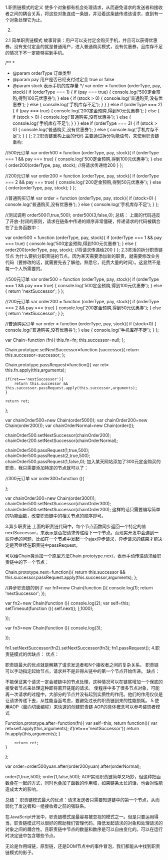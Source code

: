 1.职责链模式的定义
使多个对象都有机会处理请求，从而避免请求的发送者和接收者之间的耦合关系，将这些对象连成一条链，并沿着这条链传递该请求，直到有一个对象处理它为止。

2.
2.1 简单职责链模式
故事背景：用户可以支付定金购买手机，并且可以获得优惠券。没有支付定金的就是普通用户，进入普通购买模式，没有优惠券，且库存不足的情况下不一定能够买到手机。

/**
 *
 * @param orderType 订单类型
 * @param pay   用户是否已经支付过定金 true or false
 * @param stock 表示手机的库存量
 */
var order = function (orderType, pay, stock){
    if (orderType === 1) {
        if (pay === true) {
            console.log('500定金预购,得到100元优惠券');
        }
        else {
            if (stock > 0) {
                console.log('普通购买,没有优惠券');
            }
            else {
                console.log('手机库存不足');
            }
        }
    }
    else if (orderType === 2) {
        if (pay === true) {
            console.log('200定金预购,得到50元优惠券');
        }
        else {
            if (stock > 0) {
                console.log('普通购买,没有优惠券');
            }
            else {
                console.log('手机库存不足');
            }
        }
    }
    else if (orderType === 3) {
        if (stock > 0) {
            console.log('普通购买,没有优惠券');
        }
        else {
            console.log('手机库存不足');
        }
    }
};
2.2职责链重构上面的代码
主要通过拆分功能语句，来使用职责链重构:

//500元订单
var order500 = function (orderType, pay, stock){
    if (orderType === 1 && pay === true) {
        console.log('500定金预购,得到100元优惠券');
    }
    else {
        order200(orderType, pay, stock);  //将请求传递给200
    }
};

//200元订单
var order200 = function (orderType, pay, stock){
    if (orderType === 2 && pay === true) {
        console.log('200定金预购,得到50元优惠券');
    }
    else {
        order(orderType, pay, stock);
    }
};

//普通购买订单
var order = function (orderType, pay, stock){
    if (stock>0) {
        console.log('普通购买,没有优惠券');
    }
    else {
    console.log('手机库存不足');
    }
};

//测试调用
order500(1,true,500);
order500(3,false,0);
总结：
上面的代码违反了开放-封闭的原则，请求在链条中传递的顺序非常僵硬，传递请求的代码被耦合在了业务函数中：

var order500 = function (orderType, pay, stock){
    if (orderType === 1 && pay === true) {
        console.log('500定金预购,得到100元优惠券');
    }
    else {
        order200(orderType, pay, stock);  //将请求传递给200
    }
};
2.3灵活的拆分职责链节点
为什么要拆分职责链的节点，因为某天需要添加新的职责，就需要修改业务代码（要修改的话，就需要先去了解他，熟悉它，花费大量的时间）。这显然不是每一个人所需要的。

//500元订单
var order500 = function (orderType, pay, stock){
    if (orderType === 1 && pay === true) {
        console.log('500定金预购,得到100元优惠券');
    }
    else {
        return 'nextSuccessor';
    }
};

//200元订单
var order200 = function (orderType, pay, stock){
    if (orderType === 2 && pay === true) {
        console.log('200定金预购,得到50元优惠券');
    }
    else {
        return 'nextSuccessor';
    }
};

//普通购买订单
var order = function (orderType, pay, stock){
    if (stock>0) {
        console.log('普通购买,没有优惠券');
    }
    else {
        console.log('手机库存不足');
    }
};

var Chain=function (fn){
    this.fn=fn;
    this.successor=null;
};

Chain.prototype.setNextSuccessor=function (successor){
    return this.successor=successor;
};

Chain.prototype.passRequest=function(){
    var ret= this.fn.apply(this,arguments);

    if(ret==='nextSuccessor'){
        return this.successor && this.successor.passRequest.apply(this.successor,arguments);
    }

    return ret;
};

var chainOrder500=new Chain(order500());
var chainOrder200=new Chain(order200());
var chainOrderNormal=new Chain(order());

chainOrder500.setNextSuccessor(chainOrder200);
chainOrder200.setNextSuccessor(chainOrderNormal);

chainOrder500.passRequest(1,true,500);
chainOrder500.passRequest(2,true,500);
chainOrder500.passRequest(1,false,0);
加入某天网站添加了300元定金购买的职责，我只需要添加特定的节点就可以了：

//300元订单
var order300=function (){

};

var chainOrder300=new Chain(order300());
chainOrder500.setNextSuccessor(chainOrder300);
chainOrder500.setNextSuccessor(chainOrder200);
这样的话只需要编写简单的功能函数，改变职责链中的相关节点的顺序即可。

3.异步职责链
上面的职责链代码中，每个节点函数同步返回一个特定的值nextSuccessor，来表示是否把请求传递给下一个节点。而现实开发中会遇到一些异步的问题，比如在一个节点中发起一个ajax异步请求，异步请求的结果才能决定是否继续在职责链中passRequest。

可以给Chain类添加一个原型方法Chain.prototype.next，表示手动传递请求给职责链中的下一个节点：

Chain.prototype.next=function(){
    return this.successor && this.successor.passRequest.apply(this.successor,arguments);
};



//异步职责链的例子
var fn1=new Chain(function (){
    console.log(1);
    return 'nextSuccessor';
});

var fn2=new Chain(function (){
    console.log(2);
    var self=this;
    setTimeout(function (){
        self.next();
    },1000);

});

var fn3=new Chain(function (){
    console.log(3);

});

fn1.setNextSuccessor(fn2).setNextSuccessor(fn3);
fn1.passRequest();
4.职责链模式的优缺点：
优点：

职责链最大的优点就是解耦了请求发送者和N个接收者之间的复杂关系。
职责链可以手动指定起始节点，请求并不是非得从链中的第一个节点开始传递。
缺点：

不能保证某个请求一定会被链中的节点处理，这种情况可以在链尾增加一个保底的接受者节点来处理这种即将离开链尾的请求。
使程序中多了很多节点对象，可能再一次请求的过程中，大部分的节点并没有起到实质性的作用。他们的作用仅仅是让请求传递下去，从性能当面考虑，要避免过长的职责链到来的性能损耗。
5.使用AOP（面向切面编程）来快速的创建职责链
AOP的具体概念可以参考装饰者模式

Function.prototype.after=function(fn){
    var self=this;
    return function(){
        var ret=self.apply(this,arguments);
        if(ret==='nextSuccessor'){
            return fn.apply(this,arguments);
        }

        return ret;
    }
};


var order=order500yuan.after(order200yuan).after(orderNormal);

order(1,true,500);
order(1,false,500);
AOP实现职责链简单又巧妙，但这种把函数叠在一起的方式，同时也叠加了函数的作用域，如果链条太长的话，也会对性能造成太大的影响。

总结：
职责链模式最大的优点：请求发送者只需要知道链中的第一个节点，从而弱化了发送者和一组接收者之前的强联系。

在JavaScript开发中，职责链模式是最容易被忽视的模式之一。但是只要运用得当，职责链模式可以很好的帮助我们管理代码，降低发起请求的对象和处理请求的对象之间的耦合性。且职责链中节点的数量和数序是可以自由变化的。可以在运行时决定链中包含哪些节点。

无论是作用域链，原型链，还是DOM节点中的事件冒泡，我们都能从中找到职责链模式的影子。